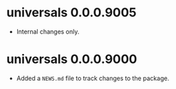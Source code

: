 # universals 0.0.0.9005

- Internal changes only.


# universals 0.0.0.9000

* Added a `NEWS.md` file to track changes to the package.
